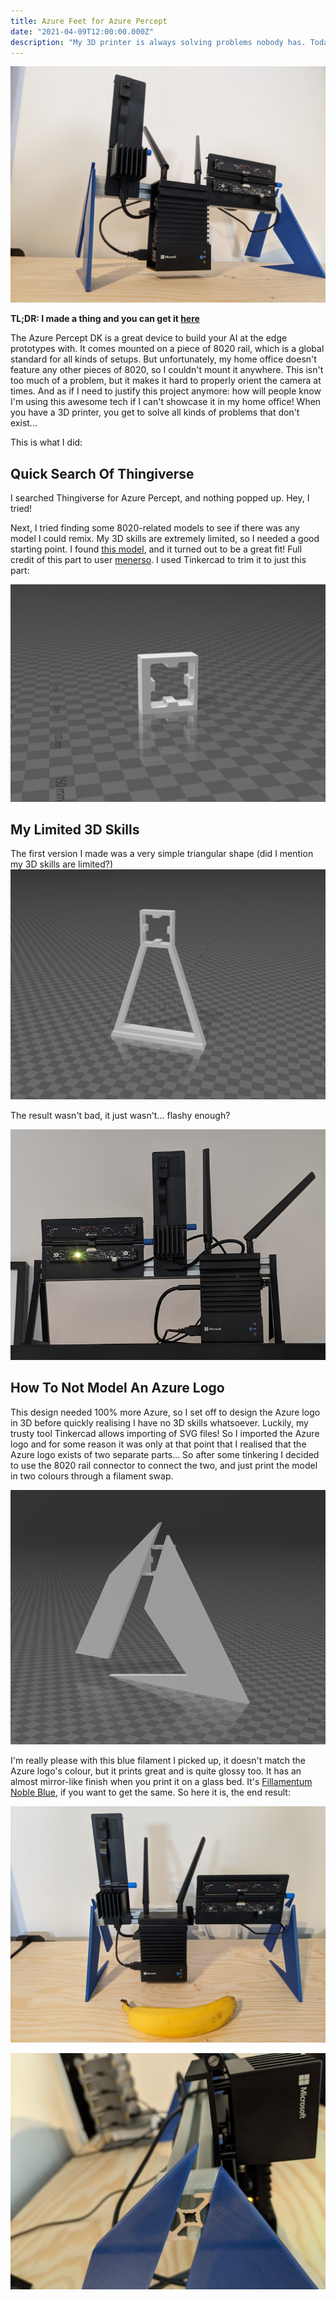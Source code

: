 ```yaml
---
title: Azure Feet for Azure Percept
date: "2021-04-09T12:00:00.000Z"
description: "My 3D printer is always solving problems nobody has. Today: Giving the Azure Percept some feet."
---
```

![Azure Percept on custom feet](./images/azure-percept.jpg "It's like walking on a cloud.")

**TL;DR: I made a thing and you can get it [here][4]**

The Azure Percept DK is a great device to build your AI at the edge prototypes with. It comes mounted on a piece of 8020 rail, which is a global standard for all kinds of setups. But unfortunately, my home office doesn't feature any other pieces of 8020, so I couldn't mount it anywhere. This isn't too much of a problem, but it makes it hard to properly orient the camera at times. And as if I need to justify this project anymore: how will people know I'm using this awesome tech if I can't showcase it in my home office! When you have a 3D printer, you get to solve all kinds of problems that don't exist...

This is what I did:

## Quick Search Of Thingiverse
I searched Thingiverse for Azure Percept, and nothing popped up. Hey, I tried! 

Next, I tried finding some 8020-related models to see if there was any model I could remix. My 3D skills are extremely limited, so I needed a good starting point. I found [this model][1], and it turned out to be a great fit! Full credit of this part to user [menerso][2]. I used Tinkercad to trim it to just this part:

![A 3D model that fits on a 8020 rail](./images/8020-mount.png  "Magnificent...")

## My Limited 3D Skills
The first version I made was a very simple triangular shape (did I mention my 3D skills are limited?)
![Functional version](./images/functional.png  "My 8020 pyramid")

The result wasn't bad, it just wasn't... flashy enough?

![Functional version](./images/first-version.png  "I guess you really only need one...")


## How To Not Model An Azure Logo
This design needed 100% more Azure, so I set off to design the Azure logo in 3D before quickly realising I have no 3D skills whatsoever. Luckily, my trusty tool Tinkercad allows importing of SVG files! So I imported the Azure logo and for some reason it was only at that point that I realised that the Azure logo exists of two separate parts... So after some tinkering I decided to use the 8020 rail connector to connect the two, and just print the model in two colours through a filament swap.

![A 3D model of the end result](./images/more-azure-3d.png "It's perfect to me okay?!")

I'm really please with this blue filament I picked up, it doesn't match the Azure logo's colour, but it prints great and is quite glossy too. It has an almost mirror-like finish when you print it on a glass bed. It's [Fillamentum Noble Blue][3], if you want to get the same. So here it is, the end result:

![Azure Feet for Azure Percept, with a banana](./images/overview.jpg "Banana for scale")

![Closeup to show colour transition](./images/transition.jpg "Smooth!")

[1]: https://www.thingiverse.com/thing:867919
[2]: https://www.thingiverse.com/menerso/designs
[3]: https://shop.fillamentum.com/products/pla-extrafill-nobble-blue
[4]: https://www.thingiverse.com/thing:4828993